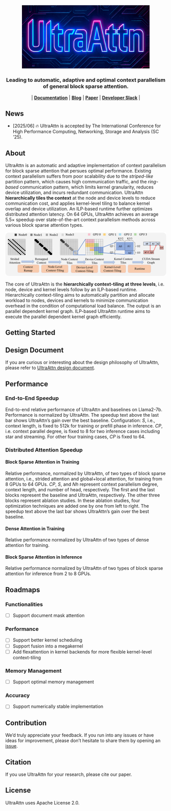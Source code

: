 <div align="center" id="UltraAttntop">
<img src="assets/logo/UltraAttn_logo.png" alt="logo" width="400" margin="10px"></img>

<!-- [![PyPI](https://img.shields.io/pypi/v/sglang)](https://pypi.org/project/sglang)
![PyPI - Downloads](https://img.shields.io/pypi/dm/sglang)
[![license](https://img.shields.io/github/license/sgl-project/sglang.svg)](https://github.com/sgl-project/sglang/tree/main/LICENSE)
[![issue resolution](https://img.shields.io/github/issues-closed-raw/sgl-project/sglang)](https://github.com/sgl-project/sglang/issues)
[![open issues](https://img.shields.io/github/issues-raw/sgl-project/sglang)](https://github.com/sgl-project/sglang/issues)
[![Ask DeepWiki](https://deepwiki.com/badge.svg)](https://deepwiki.com/sgl-project/sglang) -->

</div>

<h3 align="center">
Leading to automatic, adaptive and optimal context parallelism of general block sparse attention.
</h3>

<!-- [TODO] -->
<p align="center">
| <a href="https://github.com/oliverYoung2001/UltraAttn"><b>Documentation</b></a> 
| <a href="https://github.com/oliverYoung2001/UltraAttn"><b>Blog</b></a> 
| <a href="https://github.com/oliverYoung2001/UltraAttn"><b>Paper</b></a> 
| <a href="https://github.com/oliverYoung2001/UltraAttn"><b>Developer Slack</b></a> 
|
</p>

## News
- [2025/06] 🔥 UltraAttn is accepted by The International Conference for High Performance Computing, Networking, Storage and Analysis (SC ’25).

## About
UltraAttn is an automatic and adaptive implementation of context parallelism for block sparse attention that persues optimal performance. Existing context parallelism suffers from poor scalability due to the *striped-like* partition pattern, which causes high communication traffic, and the *ring-based* communication pattern, which limits kernel granularity, reduces device utilization, and incurs redundant communication. UltraAttn **hierarchically tiles the context**
at the node and device levels to reduce communication cost, and applies kernel-level tiling to balance kernel overlap and device utilization. An ILP-based runtime further optimizes distributed attention latency. On 64 GPUs, UltraAttn achieves an average 5.5× speedup over state-of-the-art context parallelism methods across various block sparse attention types.

<!-- ## Overview -->
![overview](assets/Overview3_README.png)

The core of UltraAttn is the **hierarchically context-tiling at three levels**, i.e. node, device and kernel levels follow by an ILP-based runtime. Hierarchically context-tiling aims to automatically partition and allocate workload to nodes, devices and kernels to minimize communication overhead in the condition of computational load balance. The output is an parallel dependent kernel graph. ILP-based UltraAttn runtime aims to execute the parallel dependent kernel graph efficiently.

## Getting Started

## Design Document
If you are curious or interesting about the design philosophy of UltraAttn, please refer to [UltraAttn design document](https://github.com/oliverYoung2001/UltraAttn).

## Performance
### End-to-End Speedup
End-to-end relative performance of UltraAttn and baselines on Llama2-7b. Performance is normalized by UltraAttn. The speedup text above the last bar shows UltraAttn’s gain over the best baseline.
Configuration: $S$, i.e., context length, is fixed to 512k for training or prefill phase in inference. $CP$, i.e. context parallel degree, is fixed to 8 for two inference cases including star and streaming. For other four training cases, $CP$ is fixed to 64.

### Distributed Attention Speedup
#### Block Sparse Attention in Training
Relative performance, normalized by UltraAttn, of two types of block sparse attention, i.e., strided attention and global+local attention, for training from 8 GPUs to 64 GPUs. $CP$, $S$, and $Nh$ represent context parallelism degree, context length, and number of head, respectively. The first and the last blocks represent the baseline and UltraAttn, respectively. The other three blocks represent ablation studies. In these ablation studies, four optimization techniques are added one by one from left to right. The speedup text above the last bar shows UltraAttn’s gain over the best baseline.

#### Dense Attention in Training
Relative performance normalized by UltraAttn of two types of dense attention for training.

#### Block Sparse Attention in Inference
Relative performance normalized by UltraAttn of two types of block sparse attention for inference from 2 to 8 GPUs.

## Roadmaps
### Functionalities
- [ ] Support document mask attention
### Performance
- [ ] Support better kernel scheduling
- [ ] Support fusion into a megakernel
- [ ] Add flexattention in kernel backends for more flexible kernel-level context-tiling
### Memory Management
- [ ] Support optimal memory management
### Accuracy
- [ ] Support numerically stable implementation

## Contribution
We’d truly appreciate your feedback. If you run into any issues or have ideas for improvement, please don’t hesitate to share them by opening an [issue](https://github.com/oliverYoung2001/UltraAttn/issues).

## Citation
If you use UltraAttn for your research, please cite our paper.

## License
UltraAttn uses Apache License 2.0.
